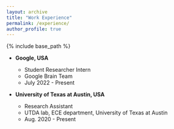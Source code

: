 ```yaml
---
layout: archive
title: "Work Experience"
permalink: /experience/
author_profile: true
---
```


{% include base_path %}

* **Google, USA**
  * Student Researcher Intern
  * Google Brain Team
  * July 2022 - Present

* **University of Texas at Austin, USA**
  * Research Assistant 
  * UTDA lab, ECE department, University of Texas at Austin
  * Aug. 2020 - Present

